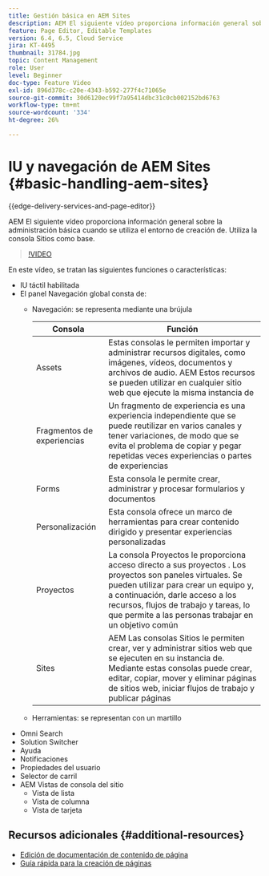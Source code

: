 ```yaml
---
title: Gestión básica en AEM Sites
description: AEM El siguiente vídeo proporciona información general sobre la administración básica cuando se utiliza el entorno de creación de. Utiliza la consola Sitios como base.
feature: Page Editor, Editable Templates
version: 6.4, 6.5, Cloud Service
jira: KT-4495
thumbnail: 31784.jpg
topic: Content Management
role: User
level: Beginner
doc-type: Feature Video
exl-id: 896d378c-c20e-4343-b592-277f4c71065e
source-git-commit: 30d6120ec99f7a95414dbc31c0cb002152bd6763
workflow-type: tm+mt
source-wordcount: '334'
ht-degree: 26%

---
```


# IU y navegación de AEM Sites {#basic-handling-aem-sites}

{{edge-delivery-services-and-page-editor}}

AEM El siguiente vídeo proporciona información general sobre la administración básica cuando se utiliza el entorno de creación de. Utiliza la consola Sitios como base. 

>[!VIDEO](https://video.tv.adobe.com/v/31784?quality=12&learn=on)

En este vídeo, se tratan las siguientes funciones o características:

* IU táctil habilitada
* El panel Navegación global consta de:
   * Navegación: se representa mediante una brújula   

     | Consola | Función |
     |---|---|
     | Assets | Estas consolas le permiten importar y administrar recursos digitales, como imágenes, vídeos, documentos y archivos de audio. AEM Estos recursos se pueden utilizar en cualquier sitio web que ejecute la misma instancia de | Communities | Esta consola le permite crear y administrar sitios de la comunidad para la participación y la habilitación | Comercio | Esto le permite administrar productos, catálogos de productos y pedidos relacionados con sus sitios de comercio |
     | Fragmentos de experiencias | Un fragmento de experiencia es una experiencia independiente que se puede reutilizar en varios canales y tener variaciones, de modo que se evita el problema de copiar y pegar repetidas veces experiencias o partes de experiencias |
     | Forms | Esta consola le permite crear, administrar y procesar formularios y documentos |
     | Personalización | Esta consola ofrece un marco de herramientas para crear contenido dirigido y presentar experiencias personalizadas |
     | Proyectos | La consola Proyectos le proporciona acceso directo a sus proyectos . Los proyectos son paneles virtuales. Se pueden utilizar para crear un equipo y, a continuación, darle acceso a los recursos, flujos de trabajo y tareas, lo que permite a las personas trabajar en un objetivo común |
     | Sites | AEM Las consolas Sitios le permiten crear, ver y administrar sitios web que se ejecuten en su instancia de. Mediante estas consolas puede crear, editar, copiar, mover y eliminar páginas de sitios web, iniciar flujos de trabajo y publicar páginas |

   * Herramientas: se representan con un martillo
* Omni Search
* Solution Switcher
* Ayuda
* Notificaciones
* Propiedades del usuario
* Selector de carril
* AEM Vistas de consola del sitio
   * Vista de lista   
   * Vista de columna
   * Vista de tarjeta






## Recursos adicionales {#additional-resources}

* [Edición de documentación de contenido de página](https://experienceleague.adobe.com/docs/experience-manager-cloud-service/sites/authoring/fundamentals/editing-content.html?lang=es)
* [Guía rápida para la creación de páginas](https://experienceleague.adobe.com/docs/experience-manager-cloud-service/sites/authoring/getting-started/quick-start.html)
